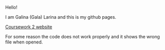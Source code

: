 Hello!

I am Galina (Gala) Larina and this is my github pages.

[Coursework 2 website](https:///DMU-P2607972.github.io/CW2/HomePage.html)

For some reason the code does not work properly and it shows the wrong file when opened.
